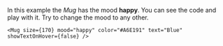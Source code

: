 In this example the _Mug_ has the mood <b>happy</b>. You can see the code and play with it. Try to change the mood to any other.

```
<Mug size={170} mood="happy" color="#A6E191" text="Blue" showTextOnHover={false} />
```
